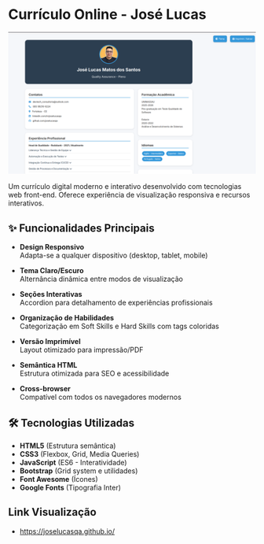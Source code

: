 # Currículo Online - José Lucas

![Preview do Currículo](assets/images/preview.png)

Um currículo digital moderno e interativo desenvolvido com tecnologias web front-end. Oferece experiência de visualização responsiva e recursos interativos.

## ✨ Funcionalidades Principais

- **Design Responsivo**  
  Adapta-se a qualquer dispositivo (desktop, tablet, mobile)

- **Tema Claro/Escuro**  
  Alternância dinâmica entre modos de visualização

- **Seções Interativas**  
  Accordion para detalhamento de experiências profissionais

- **Organização de Habilidades**  
  Categorização em Soft Skills e Hard Skills com tags coloridas

- **Versão Imprimível**  
  Layout otimizado para impressão/PDF

- **Semântica HTML**  
  Estrutura otimizada para SEO e acessibilidade

- **Cross-browser**  
  Compatível com todos os navegadores modernos

## 🛠 Tecnologias Utilizadas

- **HTML5** (Estrutura semântica)
- **CSS3** (Flexbox, Grid, Media Queries)
- **JavaScript** (ES6 - Interatividade)
- **Bootstrap** (Grid system e utilidades)
- **Font Awesome** (Ícones)
- **Google Fonts** (Tipografia Inter)

## Link Visualização 
- https://joselucasqa.github.io/